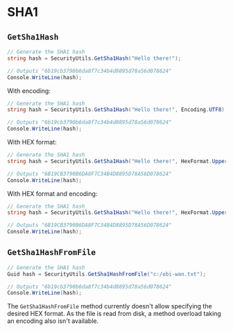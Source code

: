 # SHA1

## `GetSha1Hash`

```csharp
// Generate the SHA1 hash
string hash = SecurityUtils.GetSha1Hash("Hello there!");

// Outputs "6b19cb3790b6da8f7c34b4d8895d78a56d078624"
Console.WriteLine(hash);
```

With encoding:

```csharp
// Generate the SHA1 hash
string hash = SecurityUtils.GetSha1Hash("Hello there!", Encoding.UTF8);

// Outputs "6b19cb3790b6da8f7c34b4d8895d78a56d078624"
Console.WriteLine(hash);
```

With HEX format:

```csharp
// Generate the SHA1 hash
string hash = SecurityUtils.GetSha1Hash("Hello there!", HexFormat.UpperCase));

// Outputs "6B19CB3790B6DA8F7C34B4D8895D78A56D078624"
Console.WriteLine(hash);
```

With HEX format and encoding:

```csharp
// Generate the SHA1 hash
string hash = SecurityUtils.GetSha1Hash("Hello there!", HexFormat.UpperCase, Encoding.UTF8));

// Outputs "6B19CB3790B6DA8F7C34B4D8895D78A56D078624"
Console.WriteLine(hash);
```

## `GetSha1HashFromFile`

```csharp
// Generate the SHA1 hash
Guid hash = SecurityUtils.GetSha1HashFromFile("c:/obi-wan.txt");

// Outputs "6b19cb3790b6da8f7c34b4d8895d78a56d078624"
Console.WriteLine(hash);
```

The `GetSha1HashFromFile` method currently doesn't allow specifying the desired HEX format. As the file is read from disk, a method overload taking an encoding also isn't available.

